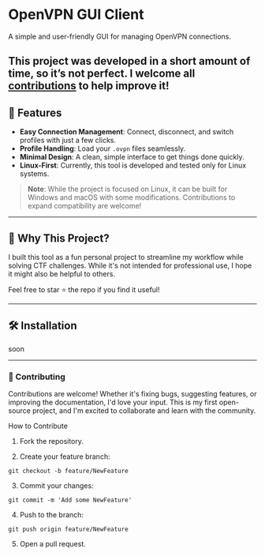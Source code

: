 # OpenVPN GUI Client
A simple and user-friendly GUI for managing OpenVPN connections.

This project was developed in a short amount of time, so it’s not perfect. I welcome all [contributions](#🤝-Contributing) to help improve it!
---

## 🚀 Features

- **Easy Connection Management**: Connect, disconnect, and switch profiles with just a few clicks.
- **Profile Handling**: Load your `.ovpn` files seamlessly.
- **Minimal Design**: A clean, simple interface to get things done quickly.
- **Linux-First**: Currently, this tool is developed and tested only for Linux systems.  

> **Note**: While the project is focused on Linux, it can be built for Windows and macOS with some modifications. Contributions to expand compatibility are welcome!

---

## 🌟 Why This Project?

I built this tool as a fun personal project to streamline my workflow while solving CTF challenges. While it's not intended for professional use, I hope it might also be helpful to others.


Feel free to star ⭐ the repo if you find it useful!

---


## 🛠️ Installation

soon

---

### 🤝 Contributing

Contributions are welcome!
Whether it's fixing bugs, suggesting features, or improving the documentation, I'd love your input. This is my first open-source project, and I'm excited to collaborate and learn with the community.

How to Contribute

1. Fork the repository.


2. Create your feature branch:

`git checkout -b feature/NewFeature`


3. Commit your changes:

`git commit -m 'Add some NewFeature'`


4. Push to the branch:

`git push origin feature/NewFeature`


5. Open a pull request.
